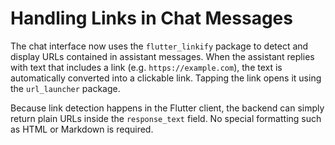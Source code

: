 # Handling Links in Chat Messages

The chat interface now uses the `flutter_linkify` package to detect and display
URLs contained in assistant messages. When the assistant replies with text that
includes a link (e.g. `https://example.com`), the text is automatically
converted into a clickable link. Tapping the link opens it using the
`url_launcher` package.

Because link detection happens in the Flutter client, the backend can simply
return plain URLs inside the `response_text` field. No special formatting such
as HTML or Markdown is required.
